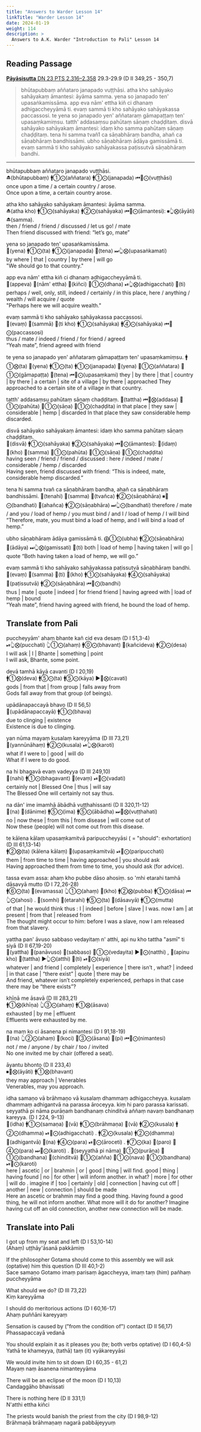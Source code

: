 ```yaml
---
title: "Answers to Warder Lesson 14"
linkTitle: "Warder Lesson 14"
date: 2024-01-19
weight: 114
description: >
  Answers to A.K. Warder "Introduction to Pali" Lesson 14
---
```


## Reading Passage

[**Pāyāsisutta** DN 23 PTS 2.316–2.358](https://suttacentral.net/dn23/pli/ms#29.3) 29.3-29.9 (D II 349,25 - 350,7)

>bhūtapubbaṃ aññataro janapado vuṭṭhāsi. atha kho sahāyako sahāyakaṃ āmantesi: āyāma samma. yena so janapado ten' upasaṅkamissāma. app eva nām' ettha kiñ ci dhanaṃ adhigaccheyyāmā ti. evaṃ sammā ti kho sahāyako sahāyakassa paccassosi. te yena so janapado yen' aññataraṃ gāmapaṭṭaṃ ten' upasaṃkamiṃsu. tatth' addasaṃsu pahūtaṃ sāṇaṃ chaḍḍitaṃ. disvā sahāyako sahāyakaṃ āmantesi: idaṃ kho samma pahūtaṃ sāṇaṃ chaḍḍitaṃ. tena hi samma tvañ1 ca sāṇabhāraṃ bandha, ahañ ca sāṇabhāraṃ bandhissāmi. ubho sāṇabhāraṃ ādāya gamissāmā ti. evaṃ sammā ti kho sahāyako sahāyakassa paṭissutvā sāṇabhāraṃ bandhi.

---

bhūtapubbaṃ aññataro janapado vuṭṭhāsi.  
⏏️(bhūtapubbaṃ) 🚹①⨀(aññatara) 🚹①⨀(janapada) ⏮🤟⨀(vuṭṭhāsi)  
once upon a time / a certain country / arose.  
Once upon a time, a certain country arose.

atha kho sahāyako sahāyakaṃ āmantesi: āyāma samma.  
⏏️(atha kho) 🚹①⨀(sahāyaka) 🚹②⨀(sahāyaka) ⏮🤟⨀(āmantesi): ⏹👆⨂(āyāti) ⏏️(samma).  
then / friend / friend / discussed /  let us go! / mate  
Then friend discussed with friend: “let’s go, mate”

yena so janapado ten' upasaṅkamissāma.  
🔼(yena) 🚹①⨀(ta) 🚹①⨀(janapada) 🔼(tena) ⏭👆⨂(upasaṅkamati)  
by where | that | country | by there | will go  
"We should go to that country."

app eva nām' ettha kiñ ci dhanaṃ adhigaccheyyāmā ti.  
🔼(appeva) 🔼(nām' ettha) 🔼(kiñci) 🚻①⨀(dhana) ⏯👆⨂(adhigacchati) 🔼(ti)  
perhaps /  well, only, still, indeed / certainly / in this place, here / anything / wealth / will acquire / quote  
"Perhaps here we will acquire wealth."

evaṃ sammā ti kho sahāyako sahāyakassa paccassosi.  
🔼(evaṃ) 🔼(sammā) 🔼(ti kho) 🚹①⨀(sahāyaka) 🚹④⨀(sahāyaka) ⏮🤟⨀(paccassosi)  
thus / mate / indeed / friend / for friend / agreed  
“Yeah mate”, friend agreed with friend

te yena so janapado yen' aññataraṃ gāmapaṭṭaṃ ten' upasaṃkamiṃsu.
🚹①⨂(ta) 🔼(yena) 🚹①⨀(ta) 🚹①⨀(janapada) 🔼(yena) 🚻①⨀(aññatara) 🚻①⨀(gāmapaṭṭa) 🔼(tena) ⏮🤟⨀(upasaṃkami)
they | by there | that | country | by there | a certain | site of a village | by there | approached
They approached to a certain site of a village in that country.

tatth' addasaṃsu pahūtaṃ sāṇaṃ chaḍḍitaṃ.
🔼(tattha) ⏮🤟⨂(addasa) 🚻①⨀(pahūta) 🚻①⨀(sāṇa) 🚻①⨀(chaḍḍita)
in that place | they saw | considerable | hemp | discarded
In that place they saw considerable hemp discarded.

disvā sahāyako sahāyakaṃ āmantesi: idaṃ kho samma pahūtaṃ sāṇaṃ chaḍḍitaṃ.  
🔼(disvā) 🚹①⨀(sahāyaka) 🚹②⨀(sahāyaka) ⏮🤟⨀(āmantesi): 🔼(idaṃ) 🔼(kho) 🔼(samma) 🚻①⨀(pahūta) 🚻①⨀(sāṇa) 🚻①⨀(chaḍḍita)  
having seen / friend / friend / discussed : here / indeed / mate / considerable / hemp / discarded  
Having seen, friend discussed with friend: “This is indeed, mate, considerable hemp discarded.”

tena hi samma tvañ ca sāṇabhāraṃ bandha, ahañ ca sāṇabhāraṃ bandhissāmi.
🔼(tenahi) 🔼(samma) 🔼(tvañca) 🚹②⨀(sāṇabhāra) ⏹🤘⨀(bandhati) 🔼(ahañca) 🚹②⨀(sāṇabhāra) ⏭👆⨀(bandhati)
therefore / mate / and you / load of hemp / you must bind / and I / load of hemp / I will bind
“Therefore, mate, you must bind a load of hemp, and I will bind a load of hemp.”

ubho sāṇabhāraṃ ādāya gamissāmā ti.
⨁①⨀(ubha) 🚹②⨀(sāṇabhāra) 🔼(ādāya) ⏭👆⨂(gamissati) 🔼(ti)
both | load of hemp | having taken | will go | quote
“Both having taken a load of hemp, we will go.”

evaṃ sammā ti kho sahāyako sahāyakassa paṭissutvā sāṇabhāraṃ bandhi.  
🔼(evaṃ) 🔼(samma) 🔼(ti) 🔼(kho) 🚹①⨀(sahāyaka) 🚹④⨀(sahāyaka) 🔼(paṭissutvā) 🚹②⨀(sāṇabhāra) ⏮🤟⨀(bandhi)  
thus | mate | quote | indeed | for friend friend | having agreed with | load of hemp | bound  
“Yeah mate”, friend having agreed with friend, he bound the load of hemp.

## Translate from Pali

puccheyyām' ahaṃ bhante kañ cid eva desaṃ (D I 51,3-4)  
⏯👆⨂(pucchati) 👆①⨀(ahaṃ) 🚹⓪⨀(bhavant) 🔼(kañcideva) 🚹②⨀(desa)  
I will ask | I | Bhante | something | point  
I will ask, Bhante, some point.

devā tamhā kāyā cavanti (D I 20,19)  
🚹①⨂(deva) 🚹⑤⨀(ta) 🚹⑤⨀(kāya) ▶️🤟⨂(cavati)  
gods | from that | from group | falls away from  
Gods fall away from that group (of beings).

upādānapaccayā bhavo (D II 56,5)  
🔼(upādānapaccayā) 🚹①⨀(bhava)  
due to clinging | existence  
Existence is due to clinging.

yan nūma mayaṃ kusalaṃ kareyyāma (D III 73,21)  
🔼(yannūnāhaṃ) 🚹②⨀(kusala) ⏯👆⨂(karoti)  
what if I were to | good | will do  
What if I were to do good.

na hi bhagavā evaṃ vadeyya (D III 249,10)  
🔼(nahi) 🚹①⨀(bhagavant) 🔼(evaṃ) ⏯🤟⨀(vadati)  
certainly not | Blessed One | thus | will say  
The Blessed One will certainly not say thus.

na dān' ime imamhā ābādhā vuṭṭhahissanti (D II 320,11-12)  
🔼(na) 🔼(dānime) 🚹⑤⨀(ima) 🚹⑤⨀(ābādha) ⏭🤟⨂(vuṭṭhahati)  
no | now these | from this | from disease | will come out of  
Now these (people) will not come out from this disease.
 
te kālena kālaṃ upasaṃkamitvā paripuccheyyāsi ( = "should": exhortation) (D III 61,13-14)  
🚹②⨂(ta) (kālena kālaṃ) 🔼(upasaṃkamitvā) ⏯🤘⨀(paripucchati)  
them | from time to time | having approached | you should ask  
Having approached them from time to time, you should ask (for advice).

tassa evam assa: ahaṃ kho pubbe dāso ahosiṃ. so 'mhi etarahi tamhā dāsavyā mutto (D I 72,26-28)  
🚹⑥⨀(ta) 🔼(evamassa) 👆①⨀(ahaṃ) 🔼(kho) 🚹②⨂(pubba) 🚹①⨀(dāsa) ⏮👆⨀(ahosi) . 🔼(somhi) 🔼(etarahi) 🚹⑤⨀(ta) 🔼(dāsavyā) 🚹①⨀(mutta)  
of that | he would think thus : I | indeed | before | slave | I was. now I am | at present | from that | released from  
The thought might occur to him: before I was a slave, now I am released from that slavery.

yattha pan' āvuso sabbaso vedayitaṃ n' atthi, api nu kho tattha "asmī" ti siyā (D II 67,19-20)  
🔼(yattha) 🔼(panāvuso) 🔼(sabbaso) 🚻①⨀(vedayita) ▶️🤟⨀(natthi) , 🔼(apinu kho) 🔼(tattha) ▶️👆⨀(atthi) 🔼(ti) ⏯🤟⨀(siyā)  
whatever | and friend | completely | experience | there isn’t , what? | indeed | in that case | “there exist”  | quote | there may be  
And friend, whatever isn’t completely experienced, perhaps in that case there may be “there exists”?

khīṇā me āsavā (D III 283,21)  
🚹①⨂(khīṇa) 👆③⨀(ahaṃ) 🚹①⨂(āsava)  
exhausted | by me | effluent  
Effluents were exhausted by me.

na maṃ ko ci āsanena pi nimantesi (D I 91,18-19)  
🔼(na) 👆②⨀(ahaṃ) 🔼(koci) 🚻③⨀(āsana) 🔼(pi) ⏮🤟⨀(nimantesi)  
not / me / anyone / by chair / too / invited  
No one invited me by chair (offered a seat).

āyantu bhonto (D II 233,4)  
⏹🤟⨂(āyāti) 🚹①⨂(bhavant)  
they may approach | Venerables  
Venerables, may you approach.

idha samaṇo vā brāhmaṇo vā kusalaṃ dhammaṃ adhigaccheyya. kusalaṃ dhammaṃ adhigantvā na parassa āroceyya. kiṃ hi paro parassa karissati. seyyathā pi nāma purāṇaṁ bandhanaṃ chinditvā aññaṃ navaṃ bandhanaṃ kareyya. (D I 224, 9-13)  
🔼(idha) 🚹①⨀(samaṇa) 🔼(vā) 🚹①⨀(brāhmaṇa) 🔼(vā) 🚹②⨀(kusala) 🚹②⨀(dhamma) ⏯🤟⨀(adhigacchati) . 🚹②⨀(kusala) 🚹②⨀(dhamma) 🔼(adhigantvā) 🔼(na) 🚹④⨀(para) ⏯🤟⨀(āroceti) . 🚹⑦⨀(ka) 🔼(paro) 🚻④⨀(para) ⏭🤟⨀(karoti) . 🔼(seyyathā pi nāma) 🚻①⨀(purāṇa) 🚻①⨀(bandhana) 🔼(chinditvā) 🚻①⨀(añña) 🚻①⨀(nava) 🚻①⨀(bandhana) ⏯🤟⨀(karoti)  
here | ascetic | or | brahmin | or | good | thing | will find. good | thing | having found | no | for other | will inform another. in what? | more | for other | will do . imagine if | too | certainly | old | connection | having cut off | another | new | connection | should be made  
Here an ascetic or brahmin may find a good thing. Having found a good thing, he will not inform another. What more will it do for another? Imagine having cut off an old connection, another new connection will be made.

## Translate into Pali

I got up from my seat and left (D I 53,10-14)  
(Ahaṃ) uṭṭhāy'āsanā pakkāmiṃ

If the philosopher Gotama should come to this assembly we will ask (optative) him this question (D III 40,1-2)  
Sace samaṇo Gotamo imaṃ parisaṃ āgaccheyya, imaṃ taṃ (him) pañhaṃ puccheyyāma

What should we do? (D III 73,22)  
Kiṃ kareyyāma

I should do meritorious actions (D I 60,16-17)  
Ahaṃ puññāni kareyyaṃ

Sensation is caused by ("from the condition of") contact (D II 56,17)  
Phassapaccayā vedanā

You should explain it as it pleases you (te; both verbs optative) (D I 60,4-5)  
Yathā te khameyya, (tathā) taṃ (it) vyākareyyāsi

We would invite him to sit down (D I 60,35 - 61,2)  
Mayaṃ naṃ āsanena nimanteyyāma

There will be an eclipse of the moon (D I 10,13)  
Candaggāho bhavissati

There is nothing here (D II 331,1)  
N'atthi ettha kiñci

The priests would banish the priest from the city (D I 98,9-12)  
Brāhmaṇā brāhmaṇaṃ nagarā pabbājeyyuṃ
